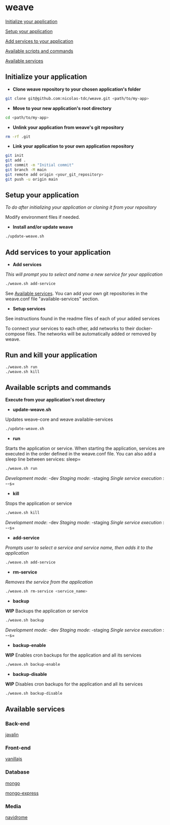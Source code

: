 # weave

[Initialize your application](#initialize-your-application)

[Setup your application](#setup-your-application)

[Add services to your application](#add-services-to-your-application)

[Available scripts and commands](#available-scripts-and-commands)

[Available services](#available-services)

## Initialize your application

- **Clone weave repository to your chosen application's folder**
```bash
git clone git@github.com:nicolas-tdc/weave.git <path/to/my-app>
```

- **Move to your new application's root directory**
```bash
cd <path/to/my-app>
```

- **Unlink your application from weave's git repository**
```bash
rm -rf .git
```

- **Link your application to your own application repository**
```bash
git init
git add .
git commit -m "Initial commit"
git branch -M main
git remote add origin <your_git_repository>
git push -u origin main
```

## Setup your application   
*To do after initializing your application or cloning it from your repository*

Modify environment files if needed.

- **Install and/or update weave**
```bash
./update-weave.sh
```

## Add services to your application

- **Add services**

*This will prompt you to select and name a new service for your application*
```bash
./weave.sh add-service
```
See [Available services](#available-services).
You can add your own git repositories in the weave.conf file "available-services" section.

- **Setup services**

See instructions found in the readme files of each of your added services

To connect your services to each other, add networks to their docker-compose files.
The networks will be automatically added or removed by weave.

## Run and kill your application

```bash
./weave.sh run
./weave.sh kill
```

## Available scripts and commands
**Execute from your application's root directory**

- **update-weave.sh**

Updates weave-core and weave available-services
```bash
./update-weave.sh
```

- **run**

Starts the application or service.
When starting the application, services are executed in the order defined in the weave.conf file.
You can also add a sleep line between services:
sleep=<seconds>
```bash
./weave.sh run
```
*Development mode*: -dev
*Staging mode*: -staging
*Single service execution* : --s=<service-name>

- **kill**

Stops the application or service
```bash
./weave.sh kill
```
*Development mode*: -dev
*Staging mode*: -staging
*Single service execution* : --s=<service-name>

- **add-service**

*Prompts user to select a service and service name, then adds it to the application*
```bash
./weave.sh add-service
```

- **rm-service**

*Removes the service from the application*
```bash
./weave.sh rm-service <service_name>
```

- **backup**

**WIP**
Backups the application or service
```bash
./weave.sh backup
```
*Development mode*: -dev
*Staging mode*: -staging
*Single service execution* : --s=<service-name>

- **backup-enable**

**WIP**
Enables cron backups for the application and all its services
```bash
./weave.sh backup-enable
```

- **backup-disable**

**WIP**
Disables cron backups for the application and all its services
```bash
./weave.sh backup-disable
```

## Available services

### Back-end

[javalin](https://github.com/nicolas-tdc/weave-javalin)

### Front-end

[vanillajs](https://github.com/nicolas-tdc/weave-vanillajs)

### Database

[mongo](https://github.com/nicolas-tdc/weave-mongo)

[mongo-express](https://github.com/nicolas-tdc/weave-mongo-express)

### Media

[navidrome](https://github.com/nicolas-tdc/weave-navidrome)
